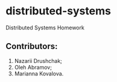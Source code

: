# distributed-systems
Distributed Systems Homework


## Contributors:
1. Nazarii Drushchak;
2. Oleh Abramov;
3. Marianna Kovalova.
